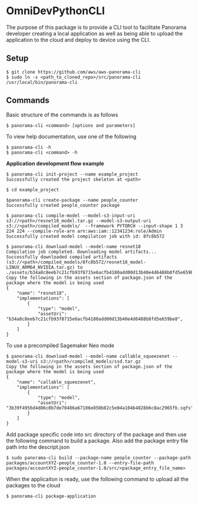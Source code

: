 # OmniDevPythonCLI

The purpose of this package is to provide a CLI tool to facilitate Panorama developer creating a local application as well as being able to upload the application to the cloud and deploy to device using the CLI.

## Setup

```
$ git clone https://github.com/aws/aws-panorama-cli
$ sudo ln -s <path_to_cloned_repo>/src/panorama-cli /usr/local/bin/panorama-cli
```

## Commands

Basic structure of the commands is as follows

```
$ panorama-cli <command> [options and parameters]
```

To view help documentation, use one of the following

```
$ panorama-cli -h
$ panorama-cli <command> -h
```

**Application development flow example**

```
$ panorama-cli init-project --name example_project
Successfully created the project skeleton at <path>

$ cd example_project

$panorama-cli create-package --name people_counter
Successfully created people_counter package

$ panorama-cli compile-model --model-s3-input-uri s3://<path>/resnet18_model.tar.gz --model-s3-output-uri s3://<path>/compiled_models/  --framework PYTORCH --input-shape 1 3 224 224 --compile-role-arn arn:aws:iam::12341234:role/Admin
Successfully created model compilation job with id: 8fc8b572

$ panorama-cli download-model --model-name resnet18
Compilation job completed. Downloading model artifacts...
Successfully downloaded compiled artifacts (s3://<path>/compiled_models/8fc8b572/resnet18_model-LINUX_ARM64_NVIDIA.tar.gz) to ./assets/b34a8c8eeb7c21cfb93f8715e6acfb4180add00d13b40e4d6488b8fd5e659be8/resnet18.tar.gz
Copy the following in the assets section of package.json of the package where the model is being used
{
    "name": "resnet18",
    "implementations": [
        {
            "type": "model",
            "assetUri": "b34a8c8eeb7c21cfb93f8715e6acfb4180add00d13b40e4d6488b8fd5e659be8",
        }
    ]
}

```

To use a precompiled Sagemaker Neo mode
```
$ panorama-cli download-model --model-name callable_squeezenet --model-s3-uri s3://<path>/compiled_models/ssd.tar.gz
Copy the following in the assets section of package.json of the package where the model is being used
{
    "name": "callable_squeezenet",
    "implementations": [
        {
            "type": "model",
            "assetUri": "3b39f4956d4d86c0b7de70486a67106e850b82c5e04a104b4828b6c8ac2965fb.sqfs"
        }
    ]
}
```

Add package specific code into src directory of the package and then use the following command to build a package.
Also add the package entry file path into the descript.json
```
$ sudo panorama-cli build --package-name people_counter --package-path packages/accountXYZ-people_counter-1.0 --entry-file-path packages/accountXYZ-people_counter-1.0/src/<package_entry_file_name>
```


When the applicaiton is ready, use the following command to upload all the packages to the cloud
```
$ panorama-cli package-application
```







